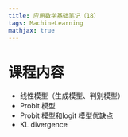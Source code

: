 ```yaml
---
title: 应用数学基础笔记（18）
tags: MachineLearning
mathjax: true
---
```


# 课程内容
+ 线性模型（生成模型、判别模型）
+ Probit 模型
+ Probit 模型和logit 模型优缺点
+ KL divergence